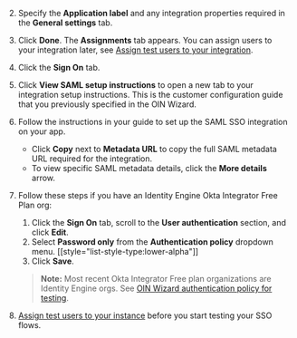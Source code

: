 2. Specify the **Application label** and any integration properties required in the **General settings** tab.
3. Click **Done**. The **Assignments** tab appears.
   You can assign users to your integration later, see [Assign test users to your integration](#assign-test-users-to-your-integration-instance).
4. Click the **Sign On** tab.
5. Click **View SAML setup instructions** to open a new tab to your integration setup instructions. This is the customer configuration guide that you previously specified in the OIN Wizard.
6. Follow the instructions in your guide to set up the SAML SSO integration on your app.
    * Click **Copy** next to **Metadata URL** to copy the full SAML metadata URL required for the integration.
    * To view specific SAML metadata details, click the **More details** arrow.
7. Follow these steps if you have an Identity Engine Okta Integrator Free Plan org:
   1. Click the **Sign On** tab, scroll to the **User authentication** section, and click **Edit**.
   1. Select **Password only** from the **Authentication policy** dropdown menu.
   [[style="list-style-type:lower-alpha"]]
   1. Click **Save**.
   > **Note:** Most recent Okta Integrator Free plan organizations are Identity Engine orgs. See [OIN Wizard authentication policy for testing](/docs/guides/submit-app-prereq/main/#oin-wizard-authentication-policy-for-testing).

8. [Assign test users to your instance](#assign-test-users-to-your-integration-instance) before you start testing your SSO flows.